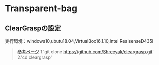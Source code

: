 # Transparent-bag

## ClearGraspの設定
実行環境：windows10,ubutu18.04,VirtualBox16.1.10,Intel RealsenseD435i
>[参考ページ](https://github.com/Shreeyak/cleargrasp)
1.'git clone https://github.com/Shreeyak/cleargrasp.git'
2.'cd cleargrasp'

